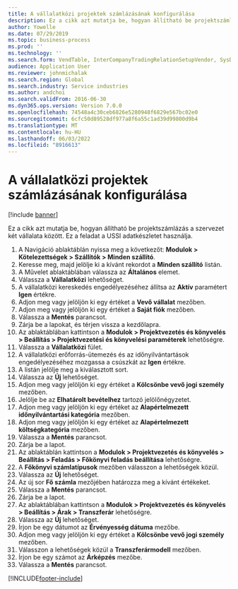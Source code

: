 ```yaml
---
title: A vállalatközi projektek számlázásának konfigurálása
description: Ez a cikk azt mutatja be, hogyan állítható be projektszámlázás a szervezet két vállalata között.
author: Yowelle
ms.date: 07/29/2019
ms.topic: business-process
ms.prod: ''
ms.technology: ''
ms.search.form: VendTable, InterCompanyTradingRelationSetupVendor, SysDataAreaSelectLookup, ProjParameters, ProjPosting, ProjTransferPrice
audience: Application User
ms.reviewer: johnmichalak
ms.search.region: Global
ms.search.industry: Service industries
ms.author: andchoi
ms.search.validFrom: 2016-06-30
ms.dyn365.ops.version: Version 7.0.0
ms.openlocfilehash: 74548a4c30ceb6826e5280948f6829e567bc02e0
ms.sourcegitcommit: 6cfc50d89528df977a8f6a55c1ad39d99800d9b4
ms.translationtype: MT
ms.contentlocale: hu-HU
ms.lasthandoff: 06/03/2022
ms.locfileid: "8916613"
---
```

# <a name="configure-intercompany-project-invoicing"></a>A vállalatközi projektek számlázásának konfigurálása

[!include [banner](../../includes/banner.md)]

Ez a cikk azt mutatja be, hogyan állítható be projektszámlázás a szervezet két vállalata között. Ez a feladat a USSI adatkészletet használja.

1. A Navigáció ablaktáblán nyissa meg a következőt: **Modulok > Kötelezettségek > Szállítók > Minden szállító**.
2. Keresse meg, majd jelölje ki a kívánt rekordot a **Minden szállító** listán.
3. A Művelet ablaktáblában válassza az **Általános** elemet.
4. Válassza a **Vállalatközi** lehetőséget.
5. A vállalatközi kereskedés engedélyezéséhez állítsa az **Aktív** paramétert **Igen** értékre.
6. Adjon meg vagy jelöljön ki egy értéket a **Vevő vállalat** mezőben.
7. Adjon meg vagy jelöljön ki egy értéket a **Saját fiók** mezőben.
8. Válassza a **Mentés** parancsot.
9. Zárja be a lapokat, és térjen vissza a kezdőlapra.
10. Az ablaktáblában kattintson a **Modulok > Projektvezetés és könyvelés > Beállítás > Projektvezetési és könyvelési paraméterek** lehetőségre.
11. Válassza a **Vállalatközi** fület.
12. A vállalatközi erőforrás-ütemezés és az időnyilvántartások engedélyezéséhez mozgassa a csúszkát az **Igen** értékre.
13. A listán jelölje meg a kiválasztott sort.
14. Válassza az **Új** lehetőséget.
15. Adjon meg vagy jelöljön ki egy értéket a **Kölcsönbe vevő jogi személy** mezőben.
16. Jelölje be az **Elhatárolt bevételhez** tartozó jelölőnégyzetet.
17. Adjon meg vagy jelöljön ki egy értéket az **Alapértelmezett időnyilvántartási kategória** mezőben.
18. Adjon meg vagy jelöljön ki egy értéket az **Alapértelmezett költségkategória** mezőben.
19. Válassza a **Mentés** parancsot.
20. Zárja be a lapot.
21. Az ablaktáblán kattintson a **Modulok > Projektvezetés és könyvelés > Beállítás > Feladás > Főkönyvi feladás beállítása** lehetőségre.
22. A **Főkönyvi számlatípusok** mezőben válasszon a lehetőségek közül.
23. Válassza az **Új** lehetőséget.
24. Az új sor **Fő számla** mezőjében határozza meg a kívánt értékeket.
25. Válassza a **Mentés** parancsot.
26. Zárja be a lapot.
27. Az ablaktáblában kattintson a **Modulok > Projektvezetés és könyvelés > Beállítás > Árak > Transzferár** lehetőségre.
28. Válassza az **Új** lehetőséget.
29. Írjon be egy dátumot az **Érvényesség dátuma** mezőbe.
30. Adjon meg vagy jelöljön ki egy értéket a **Kölcsönbe vevő jogi személy** mezőben.
31. Válasszon a lehetőségek közül a **Transzferármodell** mezőben.
32. Írjon be egy számot az **Árképzés** mezőbe.
33. Válassza a **Mentés** parancsot.



[!INCLUDE[footer-include](../../includes/footer-banner.md)]